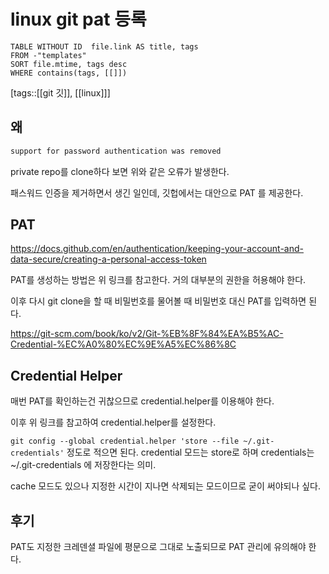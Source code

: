 # linux git pat 등록
<!--Basic Template V0.0.2 Start -->
```dataview
TABLE WITHOUT ID  file.link AS title, tags
FROM -"templates"
SORT file.mtime, tags desc
WHERE contains(tags, [[]])
```
<!--Basic Template V0.0.2 End -->
[tags::[[git 깃]], [[linux]]]

## 왜

```bash
support for password authentication was removed 
```

private repo를 clone하다 보면 위와 같은 오류가 발생한다.

패스워드 인증을 제거하면서 생긴 일인데, 깃헙에서는 대안으로 PAT 를 제공한다.

## PAT

https://docs.github.com/en/authentication/keeping-your-account-and-data-secure/creating-a-personal-access-token

PAT를 생성하는 방법은 위 링크를 참고한다. 거의 대부분의 권한을 허용해야 한다.

이후 다시 git clone을 할 때 비밀번호를 물어볼 때 비밀번호 대신 PAT를 입력하면 된다.

https://git-scm.com/book/ko/v2/Git-%EB%8F%84%EA%B5%AC-Credential-%EC%A0%80%EC%9E%A5%EC%86%8C

## Credential Helper

매번 PAT를 확인하는건 귀찮으므로 credential.helper를 이용해야 한다.

이후 위 링크를 참고하여 credential.helper를 설정한다.

`git config --global credential.helper 'store --file ~/.git-credentials'` 정도로 적으면 된다. credential 모드는 store로 하며 credentials는 \~/.git-credentials 에 저장한다는 의미.

cache 모드도 있으나 지정한 시간이 지나면 삭제되는 모드이므로 굳이 써야되나 싶다.

## 후기

PAT도 지정한 크레덴셜 파일에 평문으로 그대로 노출되므로 PAT 관리에 유의해야 한다.